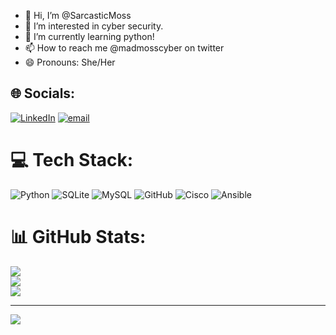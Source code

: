 - 👋 Hi, I’m @SarcasticMoss
- 👀 I’m interested in cyber security.
- 🌱 I’m currently learning python!
- 📫 How to reach me @madmosscyber on twitter
- 😄 Pronouns: She/Her


## 🌐 Socials:
[![LinkedIn](https://img.shields.io/badge/LinkedIn-%230077B5.svg?logo=linkedin&logoColor=white)](https://linkedin.com/in/https://www.linkedin.com/in/madison-moss-891333162/) [![email](https://img.shields.io/badge/Email-D14836?logo=gmail&logoColor=white)](mailto:mossamadison@gmail.com) 

# 💻 Tech Stack:
![Python](https://img.shields.io/badge/python-3670A0?style=for-the-badge&logo=python&logoColor=ffdd54) ![SQLite](https://img.shields.io/badge/sqlite-%2307405e.svg?style=for-the-badge&logo=sqlite&logoColor=white) ![MySQL](https://img.shields.io/badge/mysql-4479A1.svg?style=for-the-badge&logo=mysql&logoColor=white) ![GitHub](https://img.shields.io/badge/github-%23121011.svg?style=for-the-badge&logo=github&logoColor=white) ![Cisco](https://img.shields.io/badge/cisco-%23049fd9.svg?style=for-the-badge&logo=cisco&logoColor=black) ![Ansible](https://img.shields.io/badge/ansible-%231A1918.svg?style=for-the-badge&logo=ansible&logoColor=white)
# 📊 GitHub Stats:
![](https://github-readme-stats.vercel.app/api?username=SarcasticMoss&theme=bear&hide_border=false&include_all_commits=false&count_private=false)<br/>
![](https://nirzak-streak-stats.vercel.app/?user=SarcasticMoss&theme=bear&hide_border=false)<br/>
![](https://github-readme-stats.vercel.app/api/top-langs/?username=SarcasticMoss&theme=bear&hide_border=false&include_all_commits=false&count_private=false&layout=compact)

---
[![](https://visitcount.itsvg.in/api?id=SarcasticMoss&icon=9&color=3)](https://visitcount.itsvg.in)

<!-- Proudly created with GPRM ( https://gprm.itsvg.in ) -->
